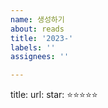 ```yaml
---
name: 생성하기
about: reads
title: '2023-'
labels: ''
assignees: ''

---
```


title: 
url: 
star: ⭐️⭐️⭐️⭐️⭐️
